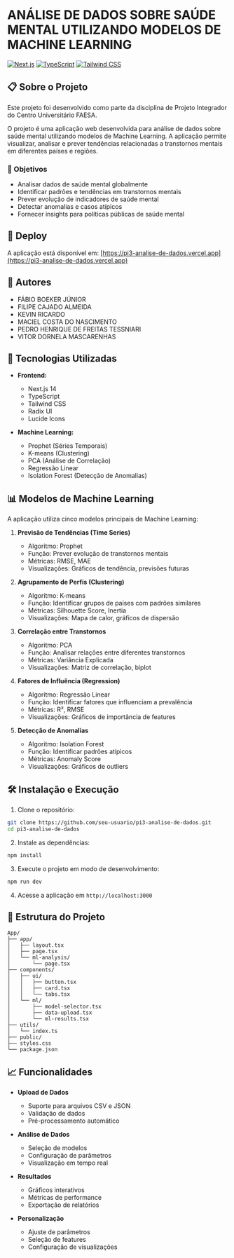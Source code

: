 # ANÁLISE DE DADOS SOBRE SAÚDE MENTAL UTILIZANDO MODELOS DE MACHINE LEARNING

[![Next.js](https://img.shields.io/badge/Next.js-000000?style=for-the-badge&logo=next.js&logoColor=white)](https://nextjs.org/)
[![TypeScript](https://img.shields.io/badge/TypeScript-007ACC?style=for-the-badge&logo=typescript&logoColor=white)](https://www.typescriptlang.org/)
[![Tailwind CSS](https://img.shields.io/badge/Tailwind_CSS-38B2AC?style=for-the-badge&logo=tailwind-css&logoColor=white)](https://tailwindcss.com/)

## 📋 Sobre o Projeto

Este projeto foi desenvolvido como parte da disciplina de Projeto Integrador do Centro Universitário FAESA.

O projeto é uma aplicação web desenvolvida para análise de dados sobre saúde mental utilizando modelos de Machine Learning. A aplicação permite visualizar, analisar e prever tendências relacionadas a transtornos mentais em diferentes países e regiões.




### 🎯 Objetivos

- Analisar dados de saúde mental globalmente
- Identificar padrões e tendências em transtornos mentais
- Prever evolução de indicadores de saúde mental
- Detectar anomalias e casos atípicos
- Fornecer insights para políticas públicas de saúde mental

## 📱 Deploy

A aplicação está disponível em: [https://pi3-analise-de-dados.vercel.app](https://pi3-analise-de-dados.vercel.app)

## 👥 Autores

- FÁBIO BOEKER JÚNIOR
- FILIPE CAJADO ALMEIDA
- KEVIN RICARDO
- MACIEL COSTA DO NASCIMENTO
- PEDRO HENRIQUE DE FREITAS TESSNIARI
- VITOR DORNELA MASCARENHAS

## 🚀 Tecnologias Utilizadas

- **Frontend:**
  - Next.js 14
  - TypeScript
  - Tailwind CSS
  - Radix UI
  - Lucide Icons

- **Machine Learning:**
  - Prophet (Séries Temporais)
  - K-means (Clustering)
  - PCA (Análise de Correlação)
  - Regressão Linear
  - Isolation Forest (Detecção de Anomalias)

## 📊 Modelos de Machine Learning

A aplicação utiliza cinco modelos principais de Machine Learning:

1. **Previsão de Tendências (Time Series)**
   - Algoritmo: Prophet
   - Função: Prever evolução de transtornos mentais
   - Métricas: RMSE, MAE
   - Visualizações: Gráficos de tendência, previsões futuras

2. **Agrupamento de Perfis (Clustering)**
   - Algoritmo: K-means
   - Função: Identificar grupos de países com padrões similares
   - Métricas: Silhouette Score, Inertia
   - Visualizações: Mapa de calor, gráficos de dispersão

3. **Correlação entre Transtornos**
   - Algoritmo: PCA
   - Função: Analisar relações entre diferentes transtornos
   - Métricas: Variância Explicada
   - Visualizações: Matriz de correlação, biplot

4. **Fatores de Influência (Regression)**
   - Algoritmo: Regressão Linear
   - Função: Identificar fatores que influenciam a prevalência
   - Métricas: R², RMSE
   - Visualizações: Gráficos de importância de features

5. **Detecção de Anomalias**
   - Algoritmo: Isolation Forest
   - Função: Identificar padrões atípicos
   - Métricas: Anomaly Score
   - Visualizações: Gráficos de outliers

## 🛠️ Instalação e Execução

1. Clone o repositório:
```bash
git clone https://github.com/seu-usuario/pi3-analise-de-dados.git
cd pi3-analise-de-dados
```

2. Instale as dependências:
```bash
npm install
```

3. Execute o projeto em modo de desenvolvimento:
```bash
npm run dev
```

4. Acesse a aplicação em `http://localhost:3000`

## 📁 Estrutura do Projeto

```
App/
├── app/
│   ├── layout.tsx
│   ├── page.tsx
│   └── ml-analysis/
│       └── page.tsx
├── components/
│   ├── ui/
│   │   ├── button.tsx
│   │   ├── card.tsx
│   │   └── tabs.tsx
│   └── ml/
│       ├── model-selector.tsx
│       ├── data-upload.tsx
│       └── ml-results.tsx
├── utils/
│   └── index.ts
├── public/
├── styles.css
└── package.json
```

## 📈 Funcionalidades

- **Upload de Dados**
  - Suporte para arquivos CSV e JSON
  - Validação de dados
  - Pré-processamento automático

- **Análise de Dados**
  - Seleção de modelos
  - Configuração de parâmetros
  - Visualização em tempo real

- **Resultados**
  - Gráficos interativos
  - Métricas de performance
  - Exportação de relatórios

- **Personalização**
  - Ajuste de parâmetros
  - Seleção de features
  - Configuração de visualizações


